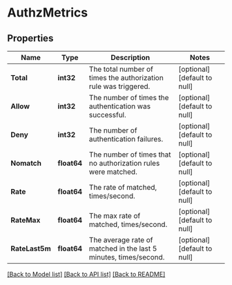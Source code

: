# AuthzMetrics

## Properties
Name | Type | Description | Notes
------------ | ------------- | ------------- | -------------
**Total** | **int32** | The total number of times the authorization rule was triggered. | [optional] [default to null]
**Allow** | **int32** | The number of times the authentication was successful. | [optional] [default to null]
**Deny** | **int32** | The number of authentication failures. | [optional] [default to null]
**Nomatch** | **float64** | The number of times that no authorization rules were matched. | [optional] [default to null]
**Rate** | **float64** | The rate of matched, times/second. | [optional] [default to null]
**RateMax** | **float64** | The max rate of matched, times/second. | [optional] [default to null]
**RateLast5m** | **float64** | The average rate of matched in the last 5 minutes, times/second. | [optional] [default to null]

[[Back to Model list]](../README.md#documentation-for-models) [[Back to API list]](../README.md#documentation-for-api-endpoints) [[Back to README]](../README.md)

